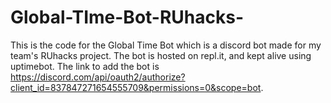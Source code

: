 # Global-TIme-Bot-RUhacks-

This is the code for the Global Time Bot which is a discord bot made for my team's RUhacks project.  The bot is hosted on repl.it, and kept alive using uptimebot. The link to add the bot is  https://discord.com/api/oauth2/authorize?client_id=837847271654555709&permissions=0&scope=bot.
